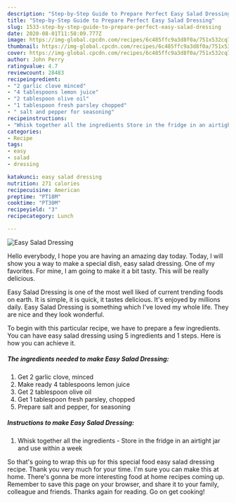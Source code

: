 ```yaml
---
description: "Step-by-Step Guide to Prepare Perfect Easy Salad Dressing"
title: "Step-by-Step Guide to Prepare Perfect Easy Salad Dressing"
slug: 1533-step-by-step-guide-to-prepare-perfect-easy-salad-dressing
date: 2020-08-01T11:58:09.777Z
image: https://img-global.cpcdn.com/recipes/6c485ffc9a3d8f0a/751x532cq70/easy-salad-dressing-recipe-main-photo.jpg
thumbnail: https://img-global.cpcdn.com/recipes/6c485ffc9a3d8f0a/751x532cq70/easy-salad-dressing-recipe-main-photo.jpg
cover: https://img-global.cpcdn.com/recipes/6c485ffc9a3d8f0a/751x532cq70/easy-salad-dressing-recipe-main-photo.jpg
author: John Perry
ratingvalue: 4.7
reviewcount: 28483
recipeingredient:
- "2 garlic clove minced"
- "4 tablespoons lemon juice"
- "2 tablespoon olive oil"
- "1 tablespoon fresh parsley chopped"
- " salt and pepper for seasoning"
recipeinstructions:
- "Whisk together all the ingredients Store in the fridge in an airtight jar and use within a week"
categories:
- Recipe
tags:
- easy
- salad
- dressing

katakunci: easy salad dressing 
nutrition: 271 calories
recipecuisine: American
preptime: "PT18M"
cooktime: "PT30M"
recipeyield: "3"
recipecategory: Lunch

---
```



![Easy Salad Dressing](https://img-global.cpcdn.com/recipes/6c485ffc9a3d8f0a/751x532cq70/easy-salad-dressing-recipe-main-photo.jpg)

Hello everybody, I hope you are having an amazing day today. Today, I will show you a way to make a special dish, easy salad dressing. One of my favorites. For mine, I am going to make it a bit tasty. This will be really delicious.

Easy Salad Dressing is one of the most well liked of current trending foods on earth. It is simple, it is quick, it tastes delicious. It's enjoyed by millions daily. Easy Salad Dressing is something which I've loved my whole life. They are nice and they look wonderful.




To begin with this particular recipe, we have to prepare a few ingredients. You can have easy salad dressing using 5 ingredients and 1 steps. Here is how you can achieve it.

<!--inarticleads1-->

##### The ingredients needed to make Easy Salad Dressing:

1. Get 2 garlic clove, minced
1. Make ready 4 tablespoons lemon juice
1. Get 2 tablespoon olive oil
1. Get 1 tablespoon fresh parsley, chopped
1. Prepare  salt and pepper, for seasoning




<!--inarticleads2-->

##### Instructions to make Easy Salad Dressing:

1. Whisk together all the ingredients - Store in the fridge in an airtight jar and use within a week




So that's going to wrap this up for this special food easy salad dressing recipe. Thank you very much for your time. I'm sure you can make this at home. There's gonna be more interesting food at home recipes coming up. Remember to save this page on your browser, and share it to your family, colleague and friends. Thanks again for reading. Go on get cooking!
